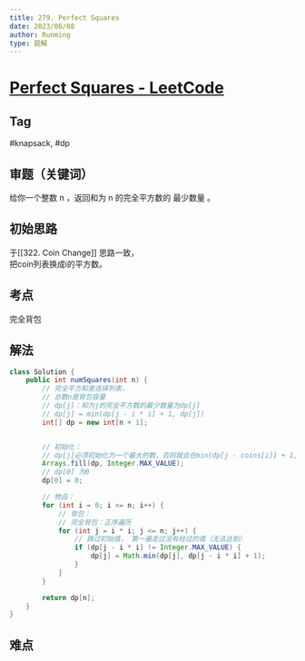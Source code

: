 ```yaml
---
title: 279. Perfect Squares
date: 2023/06/08
author: Runming
type: 题解
---
```


# [Perfect Squares - LeetCode](https://leetcode.com/problems/perfect-squares/)
## Tag
#knapsack, #dp


## 审题（关键词） 
给你一个整数 n ，返回和为 n 的完全平方数的 最少数量 。

## 初始思路  
于[[322. Coin Change]] 思路一致，  
把coin列表换成i的平方数。  

## 考点  
完全背包
## 解法  
```java
class Solution {
    public int numSquares(int n) {
        // 完全平方和是选择列表，
        // 总数n是背包容量
        // dp[j]：和为j的完全平方数的最少数量为dp[j]
        // dp[j] = min(dp[j - i * i] + 1, dp[j])
        int[] dp = new int[n + 1];


        // 初始化：
        // dp[j]必须初始化为一个最大的数，否则就会在min(dp[j - coins[i]] + 1, dp[j])比较的过程中被初始值覆盖。
        Arrays.fill(dp, Integer.MAX_VALUE);
        // dp[0] 为0
        dp[0] = 0;

        // 物品：
        for (int i = 0; i <= n; i++) {
            // 背包：
            // 完全背包：正序遍历
            for (int j = i * i; j <= n; j++) {
                // 跳过初始值， 第一遍走过没有经过的值（无法达到）
                if (dp[j - i * i] != Integer.MAX_VALUE) {
                    dp[j] = Math.min(dp[j], dp[j - i * i] + 1);
                }
            }
        }

        return dp[n];
    }
}
```

## 难点
